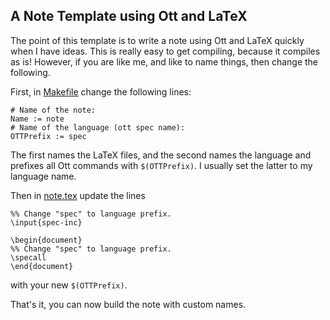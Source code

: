 A Note Template using Ott and LaTeX
---

The point of this template is to write a note using Ott and LaTeX
quickly when I have ideas.  This is really easy to get compiling,
because it compiles as is! However, if you are like me, and like to
name things, then change the following.

First, in [Makefile](Makefile) change the following lines:

```
# Name of the note:
Name := note
# Name of the language (ott spec name):
OTTPrefix := spec
```

The first names the LaTeX files, and the second names the language and
prefixes all Ott commands with `$(OTTPrefix)`.  I usually set the
latter to my language name.

Then in [note.tex](note.tex) update the lines

```
%% Change "spec" to language prefix.
\input{spec-inc}

\begin{document}
%% Change "spec" to language prefix.
\specall
\end{document}
```

with your new `$(OTTPrefix)`.

That's it, you can now build the note with custom names.